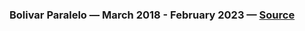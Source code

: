 ### Bolivar Paralelo — March 2018 - February 2023 — [Source](https://github.com/madacol/bolivarparalelo)
